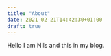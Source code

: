 ```yaml
---
title: "About"
date: 2021-02-21T14:42:30+01:00
draft: true
---
```


Hello I am Nils and this in my blog.
